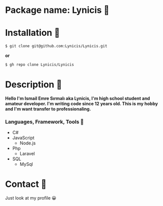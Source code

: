 # Package name: Lynicis 🤡

# Installation 🔽
```bash
$ git clone git@github.com:Lynicis/Lynicis.git
```
  **or**
```bash
$ gh repo clone Lynicis/Lynicis
```

# Description 📖
**Hello I'm Ismail Emre Sırmalı aka Lynicis,
I'm high school student and amateur developer. I'm writing code since 12 years old.
This is my hobby and I'm want transfer to professionaling.**

### Languages, Framework, Tools 🧰
- C#
- JavaScript
  - Node.js
- Php
  - Laravel
- SQL
  - MySql

# Contact 🎤
Just look at my profile 😀
